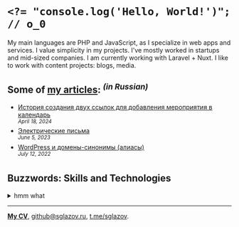 # `<?= "console.log('Hello, World!')"; // o_0`
My main languages are PHP and JavaScript, as I specialize in web apps and services. I value simplicity in my projects. I've mostly worked in startups and mid-sized companies. I am currently working with Laravel + Nuxt. I like to work with content projects: blogs, media.

## Some of [my articles](https://sglazov.ru/notes/): <sup>_(in Russian)_</sup>

* [История создания двух ссылок для добавления мероприятия в календарь](https://sglazov.ru/notes/add-to-calendar/) <br />
<sup>_April 18, 2024_</sup>
* [Электрические письма](https://sglazov.ru/notes/emails/) <br />
<sup>_June 5, 2023_</sup>
* [WordPress и домены-синонимы (алиасы)](https://sglazov.ru/notes/wordpress-domains/) <br />
<sup>_July 12, 2022_</sup>


## Buzzwords: Skills and Technologies
<details>
  <summary>hmm what</summary>

  Git, Vite, Zeplin, Accessibility (a11y), Apache, Shell, CSS, HTML, БЭМ, Stylus, SCSS, GitHub, Reg.ru, Sketch, SVG, JavaScript, webpack, Pug (Jade), WordPress, GitLab, Nunjucks, Tailwind, styled-components, Grunt, MySQL, TimeWeb, Laravel, Bootstrap, Figma, React, SEO, Photoshop, PostCSS, Livewire, Deployer.php, Flarum, Nginx, MAMP, Cypress, Shop-Script, Makefile, Bitbucket, Composer, Vue, Blade, Eleventy (11ty), Less, jQuery, Markdown, Eloquent ORM, HTTPie, CloudPayments API, Nuxt, Docker, Gulp, ispmanager, GitHub Actions, phpMyAdmin, PHP, Tinkoff API, Laravel Nova.
</details>

----
[**My CV**](https://sglazov.ru/cv/), [github@sglazov.ru](mailto:github@sglazov.ru), [t.me/sglazov](https://t.me/sglazov).
